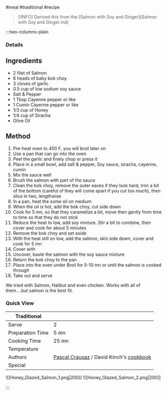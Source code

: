 #meal #traditional #recipe

> [!INFO]
> Derived this from the [Salmon with Soy and Ginger](Salmon with Soy and Ginger.md)

:::two-columns-plain

### Details
## Ingredients

- 2 filet of Salmon
- 6 heads of baby bok choy
- 3 cloves of garlic
- 0.5 cup of low sodium soy sauce
- Salt & Pepper
- 1 Tbsp Cayenne pepper or like
- 1 Cumin Cayenne pepper or like
- 1/3 cup of Honey
- 1/4 cup of Siracha
- Olive Oil


## Method

1. Pre-heat oven to 400 F, you will broil later on
2. Use a pan that can go into the oven
3. Peel the garlic and finely chop or press it
4. Place in a small bowl, add salt & pepper, Soy sauce, siracha, cayenne, cumin
5. Mix the sauce well
6. Brush the salmon with part of the sauce
7. Clean the bok choy, remove the outer eaves if they look hard, trim a bit of the bottom (careful of they will come apart if you cut too much), then slice in two, lengthwise
8. In a pan, heat the some oil on medium
9. When the oil is hot, add the bok choy, cut side down
10. Cook for 5 mn, so that they caramelize a bit, move then gently from time to time so that they do not stick
11. Reduce the heat to low, add soy mixture. Stir a bit to combine, then cover and cook for about 5 minutes
12. Remove the bok choy and set aside
13. With the heat still on low, add the salmon, skin side down, cover and cook for 5 mn
14. Cover with 
15. Uncover, baste the salmon with the soy sauce mixture
16. Return the bok choy to the pan
17. Place into the oven under Broil for 5-10 mn or until the salmon is cooked through
18. Take out and serve

  

We tried with Salmon, Halibut and even chicken. Works with all of them....but salmon is the best fit.


  




### Quick View
| Traditional      |                                                |
| ---------------- | ---------------------------------------------- |
| Serve            | 2                                              |
| Preparation Time | 5 mn                                           |
| Cooking Time     | 25 mn                                          |
| Temperature      |                                                |
| Authors          | [Pascal Crausaz](mailto:pascal@askpascal.com) / David Kinch's [cookbook](https://www.manresarestaurant.com/cookbooks/) |
| Special          |                                                |

![[Honey_Glazed_Salmon_1.png|200]]
![[Honey_Glazed_Salmon_2.png|200]]

:::

